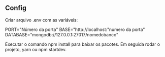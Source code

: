 ## Config

Criar arquivo .env com as variáveis:

PORT="Número da porta"
BASE="http://localhost:"numero da porta"
DATABASE="mongodb://127.0.0.1:27017/nomedobanco"

Executar o comando npm install para baixar os pacotes.
Em seguida rodar o projeto, yarn ou npm startdev.